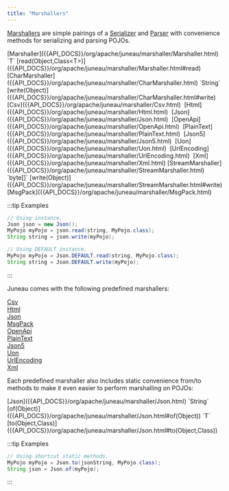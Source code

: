 ```yaml
---
title: "Marshallers"
---
```


[Marshallers]({{API_DOCS}}/org/apache/juneau/marshaller/Marshaller.html) are simple pairings of a [Serializer]({{API_DOCS}}/org/apache/juneau/serializer/Serializer.html) and [Parser]({{API_DOCS}}/org/apache/juneau/parser/Parser.html) with convenience methods for serializing and parsing POJOs.

<tree>
<node-0><java-abstract-class>[Marshaller]({{API_DOCS}}/org/apache/juneau/marshaller/Marshaller.html)</java-abstract-class></node-0>
<node-1><java-method>`T` [read(Object,Class&lt;T&gt;)]({{API_DOCS}}/org/apache/juneau/marshaller/Marshaller.html#read)</java-method></node-1>
<node-2><java-abstract-class>[CharMarshaller]({{API_DOCS}}/org/apache/juneau/marshaller/CharMarshaller.html)</java-abstract-class></node-2>
<node-3><java-method>`String` [write(Object)]({{API_DOCS}}/org/apache/juneau/marshaller/CharMarshaller.html#write)</java-method></node-3>
<node-4><javac-class>[Csv]({{API_DOCS}}/org/apache/juneau/marshaller/Csv.html)</javac-class>&nbsp;&nbsp;<javac-class>[Html]({{API_DOCS}}/org/apache/juneau/marshaller/Html.html)</javac-class>&nbsp;&nbsp;<javac-class>[Json]({{API_DOCS}}/org/apache/juneau/marshaller/Json.html)</javac-class>&nbsp;&nbsp;<javac-class>[OpenApi]({{API_DOCS}}/org/apache/juneau/marshaller/OpenApi.html)</javac-class>&nbsp;&nbsp;<javac-class>[PlainText]({{API_DOCS}}/org/apache/juneau/marshaller/PlainText.html)</javac-class>&nbsp;&nbsp;<javac-class>[Json5]({{API_DOCS}}/org/apache/juneau/marshaller/Json5.html)</javac-class>&nbsp;&nbsp;<javac-class>[Uon]({{API_DOCS}}/org/apache/juneau/marshaller/Uon.html)</javac-class>&nbsp;&nbsp;<javac-class>[UrlEncoding]({{API_DOCS}}/org/apache/juneau/marshaller/UrlEncoding.html)</javac-class>&nbsp;&nbsp;<javac-class>[Xml]({{API_DOCS}}/org/apache/juneau/marshaller/Xml.html)</javac-class></node-4>
<node-2><java-abstract-class>[StreamMarshaller]({{API_DOCS}}/org/apache/juneau/marshaller/StreamMarshaller.html)</java-abstract-class></node-2>
<node-3><java-method>`byte[]` [write(Object)]({{API_DOCS}}/org/apache/juneau/marshaller/StreamMarshaller.html#write)</java-method></node-3>
<node-4><javac-class>[MsgPack]({{API_DOCS}}/org/apache/juneau/marshaller/MsgPack.html)</javac-class></node-4>
</tree>

:::tip Examples
```java
// Using instance.
Json json = new Json();
MyPojo myPojo = json.read(string, MyPojo.class);
String string = json.write(myPojo);
```

```java
// Using DEFAULT instance.
MyPojo myPojo = Json.DEFAULT.read(string, MyPojo.class);
String string = Json.DEFAULT.write(myPojo);
```
:::

Juneau comes with the following predefined marshallers:

<java-class>[Csv]({{API_DOCS}}/org/apache/juneau/marshaller/Csv.html)</java-class>  
<java-class>[Html]({{API_DOCS}}/org/apache/juneau/marshaller/Html.html)</java-class>  
<java-class>[Json]({{API_DOCS}}/org/apache/juneau/marshaller/Json.html)</java-class>  
<java-class>[MsgPack]({{API_DOCS}}/org/apache/juneau/marshaller/MsgPack.html)</java-class>  
<java-class>[OpenApi]({{API_DOCS}}/org/apache/juneau/marshaller/OpenApi.html)</java-class>  
<java-class>[PlainText]({{API_DOCS}}/org/apache/juneau/marshaller/PlainText.html)</java-class>  
<java-class>[Json5]({{API_DOCS}}/org/apache/juneau/marshaller/Json5.html)</java-class>  
<java-class>[Uon]({{API_DOCS}}/org/apache/juneau/marshaller/Uon.html)</java-class>  
<java-class>[UrlEncoding]({{API_DOCS}}/org/apache/juneau/marshaller/UrlEncoding.html)</java-class>  
<java-class>[Xml]({{API_DOCS}}/org/apache/juneau/marshaller/Xml.html)</java-class>  

Each predefined marshaller also includes static convenience from/to methods to make it even easier to perform marshalling on POJOs:

<tree>
<node-0><java-class>[Json]({{API_DOCS}}/org/apache/juneau/marshaller/Json.html)</java-class></node-0>
<node-1><java-method>`String` [of(Object)]({{API_DOCS}}/org/apache/juneau/marshaller/Json.html#of(Object))</java-method></node-1>
<node-1><java-method>`T` [to(Object,Class)]({{API_DOCS}}/org/apache/juneau/marshaller/Json.html#to(Object,Class))</java-method></node-1>
</tree>

:::tip Examples
```java
// Using shortcut static methods.
MyPojo myPojo = Json.to(jsonString, MyPojo.class);
String json = Json.of(myPojo);
```
:::